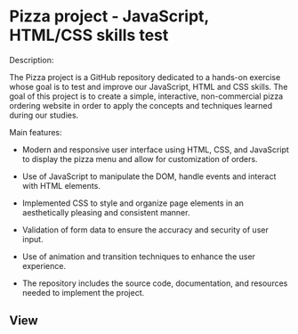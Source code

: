 
# Pizza project - JavaScript, HTML/CSS skills test

Description:

The Pizza project is a GitHub repository dedicated to a hands-on exercise whose goal is to test and improve our JavaScript, HTML and CSS skills. The goal of this project is to create a simple, interactive, non-commercial pizza ordering website in order to apply the concepts and techniques learned during our studies.

Main features:

- Modern and responsive user interface using HTML, CSS, and JavaScript to display the pizza menu and allow for customization of orders.

- Use of JavaScript to manipulate the DOM, handle events and interact with HTML elements.

- Implemented CSS to style and organize page elements in an aesthetically pleasing and consistent manner.

- Validation of form data to ensure the accuracy and security of user input.

- Use of animation and transition techniques to enhance the user experience.

- The repository includes the source code, documentation, and resources needed to implement the project.


## View 


